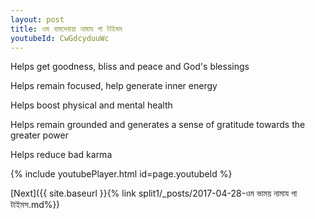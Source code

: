 ```yaml
---
layout: post
title: ওম বামদেবায়া নামায গা টাইমস
youtubeId: CwGdcyduuWc
---
```

 
 
Helps get goodness, bliss and peace and God's blessings
 
Helps remain focused, help generate inner energy 
 
Helps boost physical and mental health 
 
Helps remain grounded and generates a sense of gratitude towards the greater power 
 
Helps reduce bad karma
 
 
 
 


{% include youtubePlayer.html id=page.youtubeId %}
 
[Next]({{ site.baseurl }}{% link  split1/_posts/2017-04-28-ওম ভাময় নামায গা টাইমস.md%})
 
